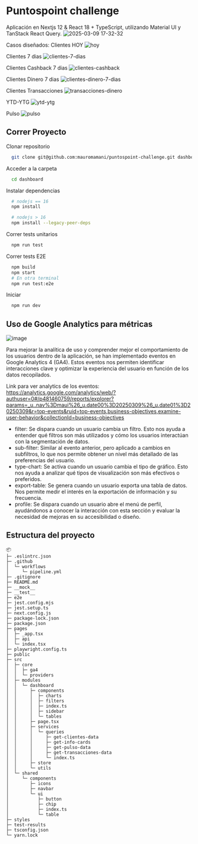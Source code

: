 # Puntospoint challenge
Aplicación en Nextjs 12 & React 18 + TypeScript, utilizando Material UI y TanStack React Query.
![2025-03-09 17-32-32](https://github.com/user-attachments/assets/030b5e21-5315-47c3-bce7-45bad5a68c3a)

Casos diseñados:
Clientes HOY
![hoy](https://github.com/user-attachments/assets/84205b0e-8adc-471c-a933-4778576b2753)

Clientes 7 dias
![clientes-7-dias](https://github.com/user-attachments/assets/d8187ef7-6e07-4207-8dcf-84e3938275af)

Clientes Cashback 7 dias
![clientes-cashback](https://github.com/user-attachments/assets/0d5cccc8-90ec-49d2-b3ff-9511598e2f70)

Clientes Dinero 7 dias
![clientes-dinero-7-dias](https://github.com/user-attachments/assets/f460e800-9179-4516-aaaf-aa1bbc865d20)

Clientes Transacciones
![transacciones-dinero](https://github.com/user-attachments/assets/f4153a9f-629d-4dcf-a91a-440adaf5a12e)

YTD-YTG
![ytd-ytg](https://github.com/user-attachments/assets/ad1bd52f-a801-4a59-811a-7e3aab69eb81)

Pulso
![pulso](https://github.com/user-attachments/assets/c48c7c43-0066-4c1a-8009-515c65cc0975)




## Correr Proyecto

Clonar repositorio

```bash
  git clone git@github.com:mauromamani/puntospoint-challenge.git dashboard
```

Acceder a la carpeta

```bash
  cd dashboard
```

Instalar dependencias

```bash
  # nodejs == 16
  npm install

  # nodejs > 16
  npm install --legacy-peer-deps
```

Correr tests unitarios

```bash
  npm run test
```

Correr tests E2E

```bash
  npm build
  npm start
  # En otra terminal
  npm run test:e2e
```

Iniciar

```bash
  npm run dev
```
## Uso de Google Analytics para métricas

![image](https://github.com/user-attachments/assets/95f4dc75-80af-469e-bf37-b721ea5a6d56)

Para mejorar la analítica de uso y comprender mejor el comportamiento de los usuarios dentro de la aplicación, se han implementado eventos en Google Analytics 4 (GA4). Estos eventos nos permiten identificar interacciones clave y optimizar la experiencia del usuario en función de los datos recopilados.

Link para ver analytics de los eventos:
https://analytics.google.com/analytics/web/?authuser=0#/p481460759/reports/explorer?params=_u..nav%3Dmaui%26_u.date00%3D20250309%26_u.date01%3D20250309&r=top-events&ruid=top-events,business-objectives,examine-user-behavior&collectionId=business-objectives

- filter: Se dispara cuando un usuario cambia un filtro. Esto nos ayuda a entender qué filtros son más utilizados y cómo los usuarios interactúan con la segmentación de datos.
- sub-filter: Similar al evento anterior, pero aplicado a cambios en subfiltros, lo que nos permite obtener un nivel más detallado de las preferencias del usuario.
- type-chart: Se activa cuando un usuario cambia el tipo de gráfico. Esto nos ayuda a analizar qué tipos de visualización son más efectivos o preferidos.
- export-table: Se genera cuando un usuario exporta una tabla de datos. Nos permite medir el interés en la exportación de información y su frecuencia.
- profile: Se dispara cuando un usuario abre el menú de perfil, ayudándonos a conocer la interacción con esta sección y evaluar la necesidad de mejoras en su accesibilidad o diseño.
## Estructura del proyecto


```
📦 
├─ .eslintrc.json
├─ .github
│  └─ workflows
│     └─ pipeline.yml
├─ .gitignore
├─ README.md
├─ __mock__
├─ __test__
├─ e2e
├─ jest.config.mjs
├─ jest.setup.ts
├─ next.config.js
├─ package-lock.json
├─ package.json
├─ pages
│  ├─ _app.tsx
│  ├─ api
│  └─ index.tsx
├─ playwright.config.ts
├─ public
├─ src
│  ├─ core
│  │  ├─ ga4
│  │  └─ providers
│  ├─ modules
│  │  └─ dashboard
│  │     ├─ components
│  │     │  ├─ charts
│  │     │  ├─ filters
│  │     │  ├─ index.ts
│  │     │  ├─ sidebar
│  │     │  └─ tables
│  │     ├─ page.tsx
│  │     ├─ services
│  │     │  └─ queries
│  │     │     ├─ get-clientes-data
│  │     │     ├─ get-info-cards
│  │     │     ├─ get-pulso-data
│  │     │     ├─ get-transacciones-data
│  │     │     └─ index.ts
│  │     ├─ store
│  │     └─ utils
│  └─ shared
│     └─ components
│        ├─ icons
│        ├─ navbar
│        └─ ui
│           ├─ button
│           ├─ chip
│           ├─ index.ts
│           └─ table
├─ styles
├─ test-results
├─ tsconfig.json
└─ yarn.lock

```
